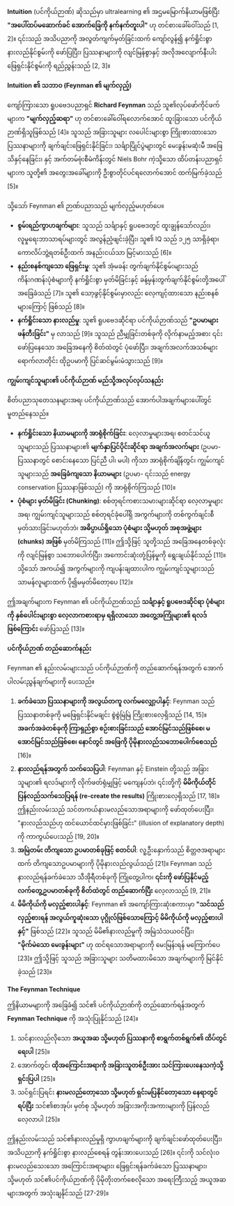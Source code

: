 **Intuition** (ပင်ကိုယ်ဉာဏ်) ဆိုသည်မှာ ultralearning ၏ အဌမမြောက်နိယာမဖြစ်ပြီး **"အပေါ်ထပ်မဆောက်ခင် အောက်ခြေကို နက်နက်တူးပါ"** ဟု တင်စားခေါ်ဝေါ်သည် [1, 2]။ ၎င်းသည် အသိပညာကို အလွတ်ကျက်မှတ်ခြင်းထက် ကျော်လွန်၍ နက်ရှိုင်းစွာ နားလည်နိုင်စွမ်းကို ဖော်ပြပြီး၊ ပြဿနာများကို လျင်မြန်စွာနှင့် အလိုအလျောက်နီးပါး ဖြေရှင်းနိုင်စွမ်းကို ရည်ညွှန်းသည် [2, 3]။

**Intuition ၏ သဘာဝ (Feynman ၏ မျက်လှည့်)**

ကျော်ကြားသော ရူပဗေဒပညာရှင် **Richard Feynman** သည် သူ၏လုပ်ဖော်ကိုင်ဖက်များက **"မျက်လှည့်ဆရာ"** ဟု တင်စားခေါ်ဝေါ်ရလောက်အောင် ထူးခြားသော ပင်ကိုယ်ဉာဏ်ရှိသူဖြစ်သည် [4]။ သူသည် အခြားသူများ လပေါင်းများစွာ ကြိုးစားထားသော ပြဿနာများကို ချက်ချင်းဖြေရှင်းနိုင်ခြင်း၊ သင်္ချာပြိုင်ပွဲများတွင် မေးခွန်းမဆုံးမီ အဖြေသိနှင့်နေခြင်း၊ နှင့် အက်တမ်ဗုံးစီမံကိန်းတွင် Niels Bohr ကဲ့သို့သော ထိပ်တန်းပညာရှင်များက သူတို့၏ အတွေးအခေါ်များကို ဦးစွာတိုင်ပင်ရလောက်အောင် ထက်မြက်ခဲ့သည် [5]။

သို့သော် Feynman ၏ ဉာဏ်ပညာသည် မျက်လှည့်မဟုတ်ပေ။
*   **စွမ်းရည်ကွာဟချက်များ**: သူသည် သင်္ချာနှင့် ရူပဗေဒတွင် ထူးချွန်သော်လည်း၊ လူမှုရေးဘာသာရပ်များတွင် အလွန်ညံ့ဖျင်းခဲ့ပြီး၊ သူ၏ IQ သည် ၁၂၅ သာရှိခဲ့ရာ၊ ကောလိပ်ဘွဲ့ရတစ်ဦးထက် အနည်းငယ်သာ မြင့်မားသည် [6]။
*   **နည်းစနစ်ကျသော ဖြေရှင်းမှု**: သူ၏ အံ့မခန်း တွက်ချက်နိုင်စွမ်းများသည် ကိန်းဂဏန်းပုံစံများကို နက်ရှိုင်းစွာ မှတ်မိခြင်းနှင့် ခန့်မှန်းတွက်ချက်နိုင်စွမ်းတို့အပေါ် အခြေခံသည် [7]။ သူ၏ သော့ဖွင့်နိုင်စွမ်းမှာလည်း လေ့ကျင့်ထားသော နည်းစနစ်များကြောင့် ဖြစ်သည် [8]။
*   **နက်ရှိုင်းသော နားလည်မှု**: သူ၏ ရူပဗေဒဆိုင်ရာ ပင်ကိုယ်ဉာဏ်သည် **"ဥပမာများ ဖန်တီးခြင်း"** မှ လာသည် [9]။ သူသည် ညီမျှခြင်းတစ်ခုကို လိုက်နာမည့်အစား ၎င်းဖော်ပြနေသော အခြေအနေကို စိတ်ထဲတွင် ပုံဖော်ပြီး၊ အချက်အလက်အသစ်များ ရောက်လာတိုင်း ထိုဥပမာကို ပြင်ဆင်မွမ်းမံသွားသည် [9]။

**ကျွမ်းကျင်သူများ၏ ပင်ကိုယ်ဉာဏ် မည်သို့အလုပ်လုပ်သနည်း**

စိတ်ပညာသုတေသနများအရ၊ ပင်ကိုယ်ဉာဏ်သည် အောက်ပါအချက်များပေါ်တွင် မူတည်နေသည်။

*   **နက်ရှိုင်းသော နိယာမများကို အာရုံစိုက်ခြင်း**: လေ့လာမှုများအရ၊ စတင်သင်ယူသူများသည် ပြဿနာများ၏ **မျက်နှာပြင်ပိုင်းဆိုင်ရာ အချက်အလက်များ** (ဥပမာ- ပြဿနာတွင် စောင်းနေသော ပြင်ညီ ပါ၊ မပါ) ကိုသာ အာရုံစိုက်ချိန်တွင်၊ ကျွမ်းကျင်သူများသည် **အခြေခံကျသော နိယာမများ** (ဥပမာ- ၎င်းသည် energy conservation ပြဿနာဖြစ်သည်) ကို အာရုံစိုက်ကြသည် [10]။
*   **ပုံစံများ မှတ်မိခြင်း (Chunking)**: စစ်တုရင်ကစားသမားများဆိုင်ရာ လေ့လာမှုများအရ၊ ကျွမ်းကျင်သူများသည် စစ်တုရင်ခုံပေါ်ရှိ အကွက်များကို တစ်ကွက်ချင်းစီ မှတ်သားခြင်းမဟုတ်ဘဲ၊ **အဓိပ္ပာယ်ရှိသော ပုံစံများ သို့မဟုတ် အစုအဖွဲ့များ (chunks) အဖြစ်** မှတ်မိကြသည် [11]။ ဤသို့ဖြင့် သူတို့သည် အခြေအနေတစ်ခုလုံးကို လျင်မြန်စွာ သဘောပေါက်ပြီး၊ အကောင်းဆုံးတုံ့ပြန်မှုကို ရွေးချယ်နိုင်သည် [11]။ သို့သော် အကယ်၍ အကွက်များကို ကျပန်းချထားပါက ကျွမ်းကျင်သူများသည် သာမန်လူများထက် ပို၍မမှတ်မိတော့ပေ [12]။

ဤအချက်များက Feynman ၏ ပင်ကိုယ်ဉာဏ်သည် **သင်္ချာနှင့် ရူပဗေဒဆိုင်ရာ ပုံစံများကို နှစ်ပေါင်းများစွာ လေ့လာကစားရာမှ ရရှိလာသော အတွေ့အကြုံများ၏ ရလဒ်ဖြစ်ကြောင်း** ဖော်ပြသည် [13]။

**ပင်ကိုယ်ဉာဏ် တည်ဆောက်နည်း**

Feynman ၏ နည်းလမ်းများသည် ပင်ကိုယ်ဉာဏ်ကို တည်ဆောက်ရန်အတွက် အောက်ပါလမ်းညွှန်ချက်များကို ပေးသည်။

1.  **ခက်ခဲသော ပြဿနာများကို အလွယ်တကူ လက်မလျှော့ပါနှင့်**: Feynman သည် ပြဿနာတစ်ခုကို မဖြေရှင်းနိုင်မချင်း စွဲစွဲမြဲမြဲ ကြိုးစားလေ့ရှိသည် [14, 15]။ **အခက်အခဲတစ်ခုကို ကြာရှည်စွာ စဉ်းစားခြင်းသည် အောင်မြင်သည်ဖြစ်စေ၊ မအောင်မြင်သည်ဖြစ်စေ၊ နောင်တွင် အဖြေကို ပိုမိုနားလည်သဘောပေါက်စေသည်** [16]။
2.  **နားလည်ရန်အတွက် သက်သေပြပါ**: Feynman နှင့် Einstein တို့သည် အခြားသူများ၏ ရလဒ်များကို လိုက်ဖတ်ရုံမျှဖြင့် မကျေနပ်ဘဲ၊ ၎င်းတို့ကို **မိမိကိုယ်တိုင် ပြန်လည်သက်သေပြရန် (re-create the results)** ကြိုးစားလေ့ရှိသည် [17, 18]။ ဤနည်းလမ်းသည် သင်တကယ်နားမလည်သောအရာများကို ဖော်ထုတ်ပေးပြီး၊ "နားလည်သည်ဟု ထင်ယောင်ထင်မှားဖြစ်ခြင်း" (illusion of explanatory depth) ကို ကာကွယ်ပေးသည် [19, 20]။
3.  **အမြဲတမ်း တိကျသော ဥပမာတစ်ခုဖြင့် စတင်ပါ**: လူ့ဦးနှောက်သည် စိတ္တဇအရာများထက် တိကျသောဥပမာများကို ပိုမိုနားလည်လွယ်သည် [21]။ Feynman သည် နားလည်ရန်ခက်ခဲသော သီအိုရီတစ်ခုကို ကြုံတွေ့ပါက၊ **၎င်းကို ဖော်ပြနိုင်မည့် လက်တွေ့ဥပမာတစ်ခုကို စိတ်ထဲတွင် တည်ဆောက်ပြီး** လေ့လာသည် [9, 21]။
4.  **မိမိကိုယ်ကို မလှည့်စားပါနှင့်**: Feynman ၏ အကျော်ကြားဆုံးစကားမှာ **"သင်သည် လှည့်စားရန် အလွယ်ကူဆုံးသော ပုဂ္ဂိုလ်ဖြစ်သောကြောင့် မိမိကိုယ်ကို မလှည့်စားပါနှင့်"** ဖြစ်သည် [22]။ သူသည် မိမိ၏နားလည်မှုကို အမြဲသံသယဝင်ပြီး၊ **"မိုက်မဲသော မေးခွန်းများ"** ဟု ထင်ရသောအရာများကို မေးမြန်းရန် မကြောက်ပေ [23]။ ဤသို့ဖြင့် သူသည် အခြားသူများ သတိမထားမိသော အချက်များကို မြင်နိုင်ခဲ့သည် [23]။

**The Feynman Technique**

ဤနိယာမများကို အခြေခံ၍ သင်၏ ပင်ကိုယ်ဉာဏ်ကို တည်ဆောက်ရန်အတွက် **Feynman Technique** ကို အသုံးပြုနိုင်သည် [24]။

1.  သင်နားလည်လိုသော **အယူအဆ သို့မဟုတ် ပြဿနာကို စာရွက်တစ်ရွက်၏ ထိပ်တွင် ရေးပါ** [25]။
2.  အောက်တွင်၊ **ထိုအကြောင်းအရာကို အခြားသူတစ်ဦးအား သင်ကြားပေးနေသကဲ့သို့ ရှင်းပြပါ** [25]။
3.  သင်ရှင်းပြရင်း **နားမလည်တော့သော သို့မဟုတ် ရှင်းမပြနိုင်တော့သော နေရာတွင် ရပ်ပြီး** သင်၏စာအုပ်၊ မှတ်စု သို့မဟုတ် အခြားအကိုးအကားများကို ပြန်လည်လေ့လာပါ [25]။

ဤနည်းလမ်းသည် သင်၏နားလည်မှုရှိ ကွာဟချက်များကို ချက်ချင်းဖော်ထုတ်ပေးပြီး၊ အသိပညာကို နက်ရှိုင်းစွာ နားလည်စေရန် တွန်းအားပေးသည် [26]။ ၎င်းကို သင်လုံးဝနားမလည်သေးသော အကြောင်းအရာများ၊ ဖြေရှင်းရန်ခက်ခဲသော ပြဿနာများ၊ သို့မဟုတ် သင်၏ပင်ကိုယ်ဉာဏ်ကို ပိုမိုတိုးတက်စေလိုသော အရေးကြီးသည့် အယူအဆများအတွက် အသုံးချနိုင်သည် [27-29]။